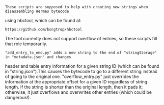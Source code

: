     These scripts are supposed to help with creating new strings when disassembling Hermes bytecode
using hbctool, which can be found at:

    https://github.com/bongtrop/hbctool

The tool currently does not support overflow of entries, so these scripts fill that role temporarily.

    "add_entry_to_end.py" adds a new string to the end of "stringStorage" in "metadata.json" and changes
header and table entry information for a given string ID (which can be found in "string.json").This 
causes the bytecode to go to a different string instead of going to the original one. 
"overflow_entry.py" just overrides the information at the appropriate offset for a given ID regardless
of string length. If the string is shorter than the original length, then it pads it; otherwise, it just
overflows and overwrites other entries (which could be dangerous!).